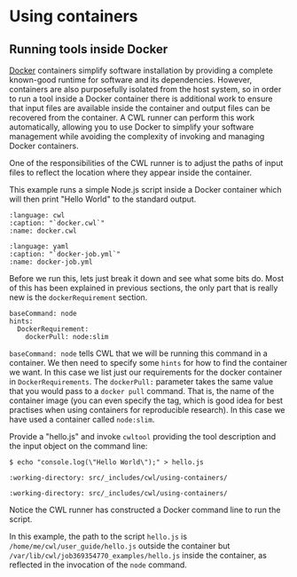 # Using containers

## Running tools inside Docker

[Docker][docker] containers simplify software installation by providing a
complete known-good runtime for software and its dependencies.  However,
containers are also purposefully isolated from the host system, so in
order to run a tool inside a Docker container there is additional work to
ensure that input files are available inside the container and output
files can be recovered from the container.  A CWL runner can perform this work
automatically, allowing you to use Docker to simplify your software
management while avoiding the complexity of invoking and managing Docker
containers.

One of the responsibilities of the CWL runner is to adjust the paths of
input files to reflect the location where they appear inside the container.

This example runs a simple Node.js script inside a Docker container which will
then print "Hello World" to the standard output.

```{literalinclude} /_includes/cwl/using-containers/docker.cwl
:language: cwl
:caption: "`docker.cwl`"
:name: docker.cwl
```

```{literalinclude} /_includes/cwl/using-containers/docker-job.yml
:language: yaml
:caption: "`docker-job.yml`"
:name: docker-job.yml
```

Before we run this, lets just break it down and see what some bits do.  Most of this
has been explained in previous sections, the only part that is really new is the `dockerRequirement`
section.

```cwl
baseCommand: node
hints:
  DockerRequirement:
    dockerPull: node:slim
```

`baseCommand: node` tells CWL that we will be running this command in a container. We
then need to specify some `hints` for how to find the container we want.  In this case we list
just our requirements for the docker container in `DockerRequirements`.  The `dockerPull:`
parameter takes the same value that you would pass to a `docker pull` command. That is,
the name of the container image (you can even specify the tag, which is good idea for
best practises when using containers for reproducible research). In this case we have
used a container called `node:slim`.

Provide a "hello.js" and invoke `cwltool` providing the tool description and the
input object on the command line:

```{code-block} console
$ echo "console.log(\"Hello World\");" > hello.js
```

```{runcmd} cwltool docker.cwl docker-job.yml
:working-directory: src/_includes/cwl/using-containers/
```

```{runcmd} cat output.txt
:working-directory: src/_includes/cwl/using-containers/
```

Notice the CWL runner has constructed a Docker command line to run the
script.

In this example, the path to the script `hello.js` is `/home/me/cwl/user_guide/hello.js`
outside the container but `/var/lib/cwl/job369354770_examples/hello.js` inside
the container, as reflected in the invocation of the `node` command.

[docker]: https://docker.io
